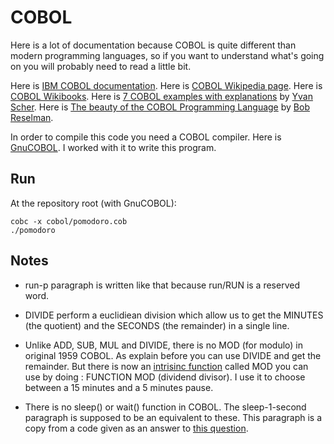 # COBOL

Here is a lot of documentation because COBOL is quite different than modern programming languages, so if you want to understand what's going on you will probably need to read a little bit.

Here is [IBM COBOL documentation](https://www.ibm.com/support/knowledgecenter/en/ssw_ibm_i_71/rzahg/rzahgcobol.htm).
Here is [COBOL Wikipedia page](https://en.wikipedia.org/wiki/COBOL).
Here is [COBOL Wikibooks](https://en.wikibooks.org/wiki/Software_Engineers_Handbook/Language_Dictionary/COBOL).
Here is [7 COBOL examples with explanations](https://medium.com/@yvanscher/7-cobol-examples-with-explanations-ae1784b4d576) by [Yvan Scher](https://medium.com/@yvanscher).
Here is [The beauty of the COBOL Programming Language](https://devops.com/the-beauty-of-the-cobol-programming-language-v2/) by [Bob Reselman](https://devops.com/author/bob-reselman/).

In order to compile this code you need a COBOL compiler. Here is [GnuCOBOL](https://open-cobol.sourceforge.io/). I worked with it to write this program.

## Run

At the repository root (with GnuCOBOL):
```
cobc -x cobol/pomodoro.cob
./pomodoro
```

## Notes

- run-p paragraph is written like that because run/RUN is a reserved word.

- DIVIDE perform a euclidiean division which allow us to get the MINUTES (the quotient) and the SECONDS (the remainder) in a single line.

- Unlike ADD, SUB, MUL and DIVIDE, there is no MOD (for modulo) in original 1959 COBOL. As explain before you can use DIVIDE and get the remainder. But there is now an [intrisinc function](https://riptutorial.com/cobol/topic/7580/intrinsic-functions) called MOD you can use by doing : FUNCTION MOD (dividend divisor). I use it to choose between a 15 minutes and a 5 minutes pause.

- There is no sleep() or wait() function in COBOL. The sleep-1-second paragraph is supposed to be an equivalent to these. This paragraph is a copy from a code given as an answer to [this question](http://ibmmainframes.com/about9953.html).
